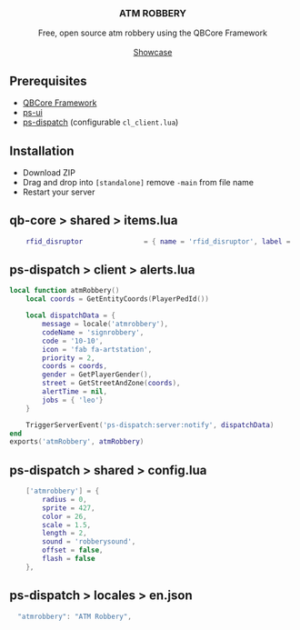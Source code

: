 <br />
  <h3 align="center">ATM ROBBERY</h3>

  <p align="center">
    Free, open source atm robbery using the QBCore Framework
    <br />
    <br />
    <a href="https://youtu.be/MQqkcDOHATU">Showcase</a>
  </p>
</p>

## Prerequisites

* [QBCore Framework](https://github.com/qbcore-framework)
* [ps-ui](https://github.com/Project-Sloth/ps-ui)
* [ps-dispatch](https://github.com/Project-Sloth/ps-dispatch) (configurable `cl_client.lua`)

## Installation

* Download ZIP
* Drag and drop into `[standalone]` remove `-main` from file name
* Restart your server

## qb-core > shared > items.lua
```lua
    rfid_disruptor               = { name = 'rfid_disruptor', label = 'RFID Disruptor', weight = 2000, type = 'item', image = 'rfid_disruptor.png', unique = false, useable = false, shouldClose = true, combinable = nil, description = 'A Disruptor used to breach ATM firewalls' },
```

## ps-dispatch > client > alerts.lua
```lua
local function atmRobbery()
    local coords = GetEntityCoords(PlayerPedId())

    local dispatchData = {
        message = locale('atmrobbery'),
        codeName = 'signrobbery',
        code = '10-10',
        icon = 'fab fa-artstation',
        priority = 2,
        coords = coords,
        gender = GetPlayerGender(),
        street = GetStreetAndZone(coords),
        alertTime = nil,
        jobs = { 'leo'}
    }

    TriggerServerEvent('ps-dispatch:server:notify', dispatchData)
end
exports('atmRobbery', atmRobbery)
```

## ps-dispatch > shared > config.lua
```lua
    ['atmrobbery'] = {
        radius = 0,
        sprite = 427,
        color = 26,
        scale = 1.5,
        length = 2,
        sound = 'robberysound',
        offset = false,
        flash = false
    },
```

## ps-dispatch > locales > en.json
```lua
  "atmrobbery": "ATM Robbery",
```
